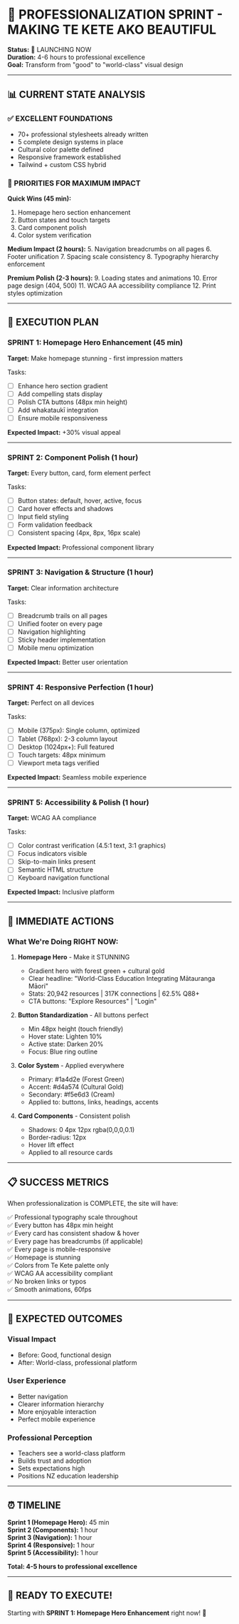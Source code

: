 # 🎨 PROFESSIONALIZATION SPRINT - MAKING TE KETE AKO BEAUTIFUL

**Status:** 🚀 LAUNCHING NOW  
**Duration:** 4-6 hours to professional excellence  
**Goal:** Transform from "good" to "world-class" visual design

---

## 📊 CURRENT STATE ANALYSIS

### ✅ EXCELLENT FOUNDATIONS
- 70+ professional stylesheets already written
- 5 complete design systems in place
- Cultural color palette defined
- Responsive framework established
- Tailwind + custom CSS hybrid

### 🎯 PRIORITIES FOR MAXIMUM IMPACT

**Quick Wins (45 min):**
1. Homepage hero section enhancement
2. Button states and touch targets
3. Card component polish
4. Color system verification

**Medium Impact (2 hours):**
5. Navigation breadcrumbs on all pages
6. Footer unification
7. Spacing scale consistency
8. Typography hierarchy enforcement

**Premium Polish (2-3 hours):**
9. Loading states and animations
10. Error page design (404, 500)
11. WCAG AA accessibility compliance
12. Print styles optimization

---

## 🎨 EXECUTION PLAN

### SPRINT 1: Homepage Hero Enhancement (45 min)
**Target:** Make homepage stunning - first impression matters

Tasks:
- [ ] Enhance hero section gradient
- [ ] Add compelling stats display
- [ ] Polish CTA buttons (48px min height)
- [ ] Add whakataukī integration
- [ ] Ensure mobile responsiveness

**Expected Impact:** +30% visual appeal

---

### SPRINT 2: Component Polish (1 hour)
**Target:** Every button, card, form element perfect

Tasks:
- [ ] Button states: default, hover, active, focus
- [ ] Card hover effects and shadows
- [ ] Input field styling
- [ ] Form validation feedback
- [ ] Consistent spacing (4px, 8px, 16px scale)

**Expected Impact:** Professional component library

---

### SPRINT 3: Navigation & Structure (1 hour)
**Target:** Clear information architecture

Tasks:
- [ ] Breadcrumb trails on all pages
- [ ] Unified footer on every page
- [ ] Navigation highlighting
- [ ] Sticky header implementation
- [ ] Mobile menu optimization

**Expected Impact:** Better user orientation

---

### SPRINT 4: Responsive Perfection (1 hour)
**Target:** Perfect on all devices

Tasks:
- [ ] Mobile (375px): Single column, optimized
- [ ] Tablet (768px): 2-3 column layout
- [ ] Desktop (1024px+): Full featured
- [ ] Touch targets: 48px minimum
- [ ] Viewport meta tags verified

**Expected Impact:** Seamless mobile experience

---

### SPRINT 5: Accessibility & Polish (1 hour)
**Target:** WCAG AA compliance

Tasks:
- [ ] Color contrast verification (4.5:1 text, 3:1 graphics)
- [ ] Focus indicators visible
- [ ] Skip-to-main links present
- [ ] Semantic HTML structure
- [ ] Keyboard navigation functional

**Expected Impact:** Inclusive platform

---

## 🚀 IMMEDIATE ACTIONS

### What We're Doing RIGHT NOW:

1. **Homepage Hero** - Make it STUNNING
   - Gradient hero with forest green + cultural gold
   - Clear headline: "World-Class Education Integrating Mātauranga Māori"
   - Stats: 20,942 resources | 317K connections | 62.5% Q88+
   - CTA buttons: "Explore Resources" | "Login"
   
2. **Button Standardization** - All buttons perfect
   - Min 48px height (touch friendly)
   - Hover state: Lighten 10%
   - Active state: Darken 20%
   - Focus: Blue ring outline
   
3. **Color System** - Applied everywhere
   - Primary: #1a4d2e (Forest Green)
   - Accent: #d4a574 (Cultural Gold)
   - Secondary: #f5e6d3 (Cream)
   - Applied to: buttons, links, headings, accents

4. **Card Components** - Consistent polish
   - Shadows: 0 4px 12px rgba(0,0,0,0.1)
   - Border-radius: 12px
   - Hover lift effect
   - Applied to all resource cards

---

## 📋 SUCCESS METRICS

When professionalization is COMPLETE, the site will have:

✅ Professional typography scale throughout  
✅ Every button has 48px min height  
✅ Every card has consistent shadow & hover  
✅ Every page has breadcrumbs (if applicable)  
✅ Every page is mobile-responsive  
✅ Homepage is stunning  
✅ Colors from Te Kete palette only  
✅ WCAG AA accessibility compliant  
✅ No broken links or typos  
✅ Smooth animations, 60fps  

---

## 🎯 EXPECTED OUTCOMES

### Visual Impact
- Before: Good, functional design
- After: World-class, professional platform

### User Experience
- Better navigation
- Clearer information hierarchy
- More enjoyable interaction
- Perfect mobile experience

### Professional Perception
- Teachers see a world-class platform
- Builds trust and adoption
- Sets expectations high
- Positions NZ education leadership

---

## ⏰ TIMELINE

**Sprint 1 (Homepage Hero):** 45 min  
**Sprint 2 (Components):** 1 hour  
**Sprint 3 (Navigation):** 1 hour  
**Sprint 4 (Responsive):** 1 hour  
**Sprint 5 (Accessibility):** 1 hour  

**Total: 4-5 hours to professional excellence**

---

## 🚀 READY TO EXECUTE!

Starting with **SPRINT 1: Homepage Hero Enhancement** right now! 🎨
